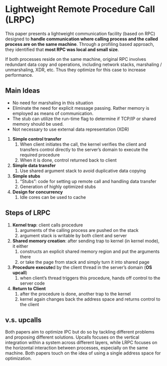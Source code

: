 # Lightweight Remote Procedure Call (LRPC) 
This paper presents a lightweight communication facility (based on RPC) designed to **handle communication where calling process and the called process are on the same machine**. Through a profiling based approach, they identified that **most RPC was local and small size**. 

If both processes reside on the same machine, original RPC involves redundant data copy and operations, including network stacks, marshaling / unmarshaling, XDR, etc. Thus they optimize for this case to increase performance. 

## Main Ideas 
- No need for marshaling in this situation
- Eliminate the need for explicit message passing. Rather memory is employed as means of communication.
- The stub can utilize the run-time flag to determine if TCP/IP or shared memory should be used.
- Not necessary to use external data representation (XDR)
  
1. **Simple control transfer**
    1. When client initiates the call, the kernel verifies the client and transfers control directly to the server’s domain to execute the required procedure 
    2. When it is done, control returned back to client 
2. **Simple data transfer**
    1. Use shared argument stack to avoid duplicative data copying 
3. **Simple stubs** 
    1. “Stubs”: code for setting up remote call and handling data transfer 
    2. Generation of highly optimized stubs 
4. **Design for concurrency** 
    1. Idle cores can be used to cache  

## Steps of LRPC
1. **Kernel trap**: client calls procedure
    1. arguments of the calling process are pushed on the stack
    2. argument stack is writable by both client and server 
2. **Shared memory creation**: after sending trap to kernel (in kernel mode), it either
    1. constructs an explicit shared memory region and put the arguments there
    2. or take the page from stack and simply turn it into shared page 
5. **Procedure execute**d by the client thread in the server’s domain (**OS upcall**)
    1. when client’s thread triggers this procedure, hands off control to the server code 
6. **Return to Client**
    1. after the procedure is done, another trap to the kernel
    2. kernel again changes back the address space and returns control to the client
  
## v.s. upcalls 
Both papers aim to optimize IPC but do so by tackling different problems and proposing different solutions. Upcalls focuses on the vertical integration within a system across different layers, while LRPC focuses on the horizontal interaction between processes, especially on the same machine. Both papers touch on the idea of using a single address space for optimization. 






